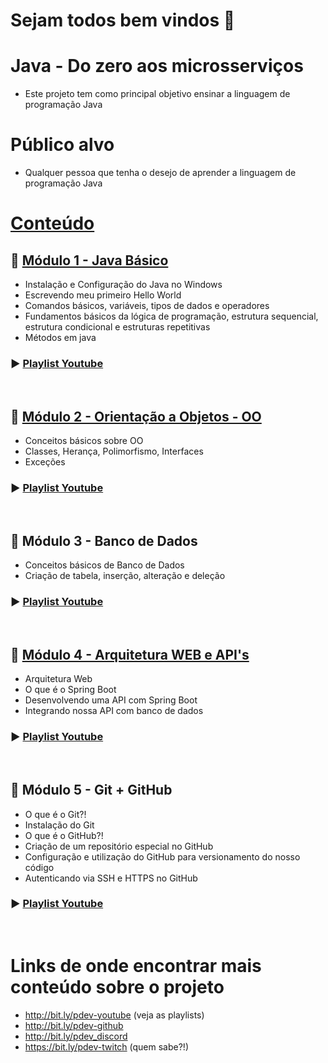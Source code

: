 # Sejam todos bem vindos 👋

# Java - Do zero aos microsserviços
- Este projeto tem como principal objetivo ensinar a linguagem de programação Java

# Público alvo
- Qualquer pessoa que tenha o desejo de aprender a linguagem de programação Java

# [Conteúdo](https://www.youtube.com/channel/UC7OdMxqnsiU9HLU8A3RBvmw/playlists)

## 💈 [Módulo 1 - Java Básico](https://github.com/paneladev/java-basico)
 - Instalação e Configuração do Java no Windows
 - Escrevendo meu primeiro Hello World
 - Comandos básicos, variáveis, tipos de dados e operadores
 - Fundamentos básicos da lógica de programação, estrutura sequencial, estrutura condicional e estruturas repetitivas 
 - Métodos em java

### ▶️ [Playlist Youtube](https://www.youtube.com/playlist?list=PLakffK2T0WaMKsjSSHl7f-tKRNWYTjwss)

<br />

## 💈 [Módulo 2 - Orientação a Objetos - OO](https://github.com/paneladev/java-oo)
 - Conceitos básicos sobre OO
 - Classes, Herança, Polimorfismo, Interfaces
 - Exceções

### ▶️ [Playlist Youtube](https://www.youtube.com/playlist?list=PLakffK2T0WaOuDlOCkBRxDwBXHy8IxyoE)

<br />

## 💈 Módulo 3 - Banco de Dados
 - Conceitos básicos de Banco de Dados
 - Criação de tabela, inserção, alteração e deleção

### ▶️ [Playlist Youtube](https://www.youtube.com/playlist?list=PLakffK2T0WaMhldBI93311nWQvd5dpij3)

 <br />

## 💈 [Módulo 4 - Arquitetura WEB e API's](https://github.com/paneladev/arquitetura-web)
 - Arquitetura Web
 - O que é o Spring Boot
 - Desenvolvendo uma API com Spring Boot
 - Integrando nossa API com banco de dados

### ▶️ [Playlist Youtube](https://www.youtube.com/playlist?list=PLakffK2T0WaOuDlOCkBRxDwBXHy8IxyoE)

<br />

## 💈 Módulo 5 - Git + GitHub
 - O que é o Git?!
 - Instalação do Git
 - O que é o GitHub?!
 - Criação de um repositório especial no GitHub
 - Configuração e utilização do GitHub para versionamento do nosso código
 - Autenticando via SSH e HTTPS no GitHub

### ▶️ [Playlist Youtube](https://www.youtube.com/playlist?list=PLakffK2T0WaOGrjjqg30AkrG32gQKYL3R)

<br />

# Links de onde encontrar mais conteúdo sobre o projeto
- http://bit.ly/pdev-youtube (veja as playlists)
- http://bit.ly/pdev-github
- http://bit.ly/pdev_discord
- https://bit.ly/pdev-twitch (quem sabe?!)


